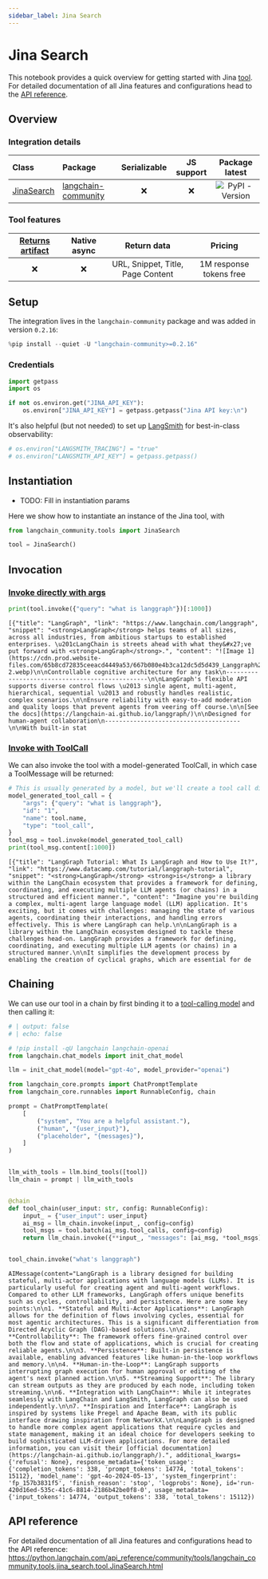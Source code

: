 ```yaml
---
sidebar_label: Jina Search
---
```


# Jina Search

This notebook provides a quick overview for getting started with Jina [tool](/oss/integrations/tools/). For detailed documentation of all Jina features and configurations head to the [API reference](https://python.langchain.com/api_reference/community/tools/langchain_community.tools.jina_search.tool.JinaSearch.html).

## Overview

### Integration details

| Class | Package | Serializable | JS support |  Package latest |
| :--- | :--- | :---: | :---: | :---: |
| [JinaSearch](https://python.langchain.com/api_reference/community/tools/langchain_community.tools.jina_search.tool.JinaSearch.html) | [langchain-community](https://python.langchain.com/api_reference/community/) | ❌ | ❌ |  ![PyPI - Version](https://img.shields.io/pypi/v/langchain-community?style=flat-square&label=%20) |

### Tool features
| [Returns artifact](/oss/how-to/tool_artifacts/) | Native async | Return data | Pricing |
| :---: | :---: | :---: | :---: |
| ❌ | ❌ | URL, Snippet, Title, Page Content | 1M response tokens free | 


## Setup

The integration lives in the `langchain-community` package and was added in version `0.2.16`:


```python
%pip install --quiet -U "langchain-community>=0.2.16"
```

### Credentials


```python
import getpass
import os

if not os.environ.get("JINA_API_KEY"):
    os.environ["JINA_API_KEY"] = getpass.getpass("Jina API key:\n")
```

It's also helpful (but not needed) to set up [LangSmith](https://smith.langchain.com/) for best-in-class observability:


```python
# os.environ["LANGSMITH_TRACING"] = "true"
# os.environ["LANGSMITH_API_KEY"] = getpass.getpass()
```

## Instantiation

- TODO: Fill in instantiation params

Here we show how to instantiate an instance of the Jina tool, with 


```python
from langchain_community.tools import JinaSearch

tool = JinaSearch()
```

## Invocation

### [Invoke directly with args](/oss/concepts/tools)


```python
print(tool.invoke({"query": "what is langgraph"})[:1000])
```
```output
[{"title": "LangGraph", "link": "https://www.langchain.com/langgraph", "snippet": "<strong>LangGraph</strong> helps teams of all sizes, across all industries, from ambitious startups to established enterprises. \u201cLangChain is streets ahead with what they&#x27;ve put forward with <strong>LangGraph</strong>.", "content": "![Image 1](https://cdn.prod.website-files.com/65b8cd72835ceeacd4449a53/667b080e4b3ca12dc5d5d439_Langgraph%20UI-2.webp)\n\nControllable cognitive architecture for any task\n------------------------------------------------\n\nLangGraph's flexible API supports diverse control flows \u2013 single agent, multi-agent, hierarchical, sequential \u2013 and robustly handles realistic, complex scenarios.\n\nEnsure reliability with easy-to-add moderation and quality loops that prevent agents from veering off course.\n\n[See the docs](https://langchain-ai.github.io/langgraph/)\n\nDesigned for human-agent collaboration\n--------------------------------------\n\nWith built-in stat
```
### [Invoke with ToolCall](/oss/concepts/tools)

We can also invoke the tool with a model-generated ToolCall, in which case a ToolMessage will be returned:


```python
# This is usually generated by a model, but we'll create a tool call directly for demo purposes.
model_generated_tool_call = {
    "args": {"query": "what is langgraph"},
    "id": "1",
    "name": tool.name,
    "type": "tool_call",
}
tool_msg = tool.invoke(model_generated_tool_call)
print(tool_msg.content[:1000])
```
```output
[{"title": "LangGraph Tutorial: What Is LangGraph and How to Use It?", "link": "https://www.datacamp.com/tutorial/langgraph-tutorial", "snippet": "<strong>LangGraph</strong> <strong>is</strong> a library within the LangChain ecosystem that provides a framework for defining, coordinating, and executing multiple LLM agents (or chains) in a structured and efficient manner.", "content": "Imagine you're building a complex, multi-agent large language model (LLM) application. It's exciting, but it comes with challenges: managing the state of various agents, coordinating their interactions, and handling errors effectively. This is where LangGraph can help.\n\nLangGraph is a library within the LangChain ecosystem designed to tackle these challenges head-on. LangGraph provides a framework for defining, coordinating, and executing multiple LLM agents (or chains) in a structured manner.\n\nIt simplifies the development process by enabling the creation of cyclical graphs, which are essential for de
```
## Chaining

We can use our tool in a chain by first binding it to a [tool-calling model](/oss/how-to/tool_calling/) and then calling it:

<ChatModelTabs customVarName="llm" />



```python
# | output: false
# | echo: false

# !pip install -qU langchain langchain-openai
from langchain.chat_models import init_chat_model

llm = init_chat_model(model="gpt-4o", model_provider="openai")
```


```python
from langchain_core.prompts import ChatPromptTemplate
from langchain_core.runnables import RunnableConfig, chain

prompt = ChatPromptTemplate(
    [
        ("system", "You are a helpful assistant."),
        ("human", "{user_input}"),
        ("placeholder", "{messages}"),
    ]
)


llm_with_tools = llm.bind_tools([tool])
llm_chain = prompt | llm_with_tools


@chain
def tool_chain(user_input: str, config: RunnableConfig):
    input_ = {"user_input": user_input}
    ai_msg = llm_chain.invoke(input_, config=config)
    tool_msgs = tool.batch(ai_msg.tool_calls, config=config)
    return llm_chain.invoke({**input_, "messages": [ai_msg, *tool_msgs]}, config=config)


tool_chain.invoke("what's langgraph")
```



```output
AIMessage(content="LangGraph is a library designed for building stateful, multi-actor applications with language models (LLMs). It is particularly useful for creating agent and multi-agent workflows. Compared to other LLM frameworks, LangGraph offers unique benefits such as cycles, controllability, and persistence. Here are some key points:\n\n1. **Stateful and Multi-Actor Applications**: LangGraph allows for the definition of flows involving cycles, essential for most agentic architectures. This is a significant differentiation from Directed Acyclic Graph (DAG)-based solutions.\n\n2. **Controllability**: The framework offers fine-grained control over both the flow and state of applications, which is crucial for creating reliable agents.\n\n3. **Persistence**: Built-in persistence is available, enabling advanced features like human-in-the-loop workflows and memory.\n\n4. **Human-in-the-Loop**: LangGraph supports interrupting graph execution for human approval or editing of the agent's next planned action.\n\n5. **Streaming Support**: The library can stream outputs as they are produced by each node, including token streaming.\n\n6. **Integration with LangChain**: While it integrates seamlessly with LangChain and LangSmith, LangGraph can also be used independently.\n\n7. **Inspiration and Interface**: LangGraph is inspired by systems like Pregel and Apache Beam, with its public interface drawing inspiration from NetworkX.\n\nLangGraph is designed to handle more complex agent applications that require cycles and state management, making it an ideal choice for developers seeking to build sophisticated LLM-driven applications. For more detailed information, you can visit their [official documentation](https://langchain-ai.github.io/langgraph/).", additional_kwargs={'refusal': None}, response_metadata={'token_usage': {'completion_tokens': 338, 'prompt_tokens': 14774, 'total_tokens': 15112}, 'model_name': 'gpt-4o-2024-05-13', 'system_fingerprint': 'fp_157b3831f5', 'finish_reason': 'stop', 'logprobs': None}, id='run-420d16ed-535c-41c6-8814-2186b42be0f8-0', usage_metadata={'input_tokens': 14774, 'output_tokens': 338, 'total_tokens': 15112})
```


## API reference

For detailed documentation of all Jina features and configurations head to the API reference: https://python.langchain.com/api_reference/community/tools/langchain_community.tools.jina_search.tool.JinaSearch.html
